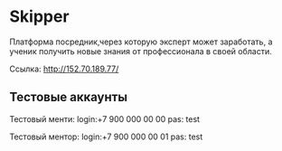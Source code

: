 # Skipper

Платформа посредник,через которую эксперт может заработать, а ученик получить новые знания от профессионала в своей области.

Ссылка: http://152.70.189.77/

## Тестовые аккаунты

Тестовый менти: login:+7 900 000 00 00 pas: test

Тестовый ментор: login:+7 900 000 00 01 pas: test
